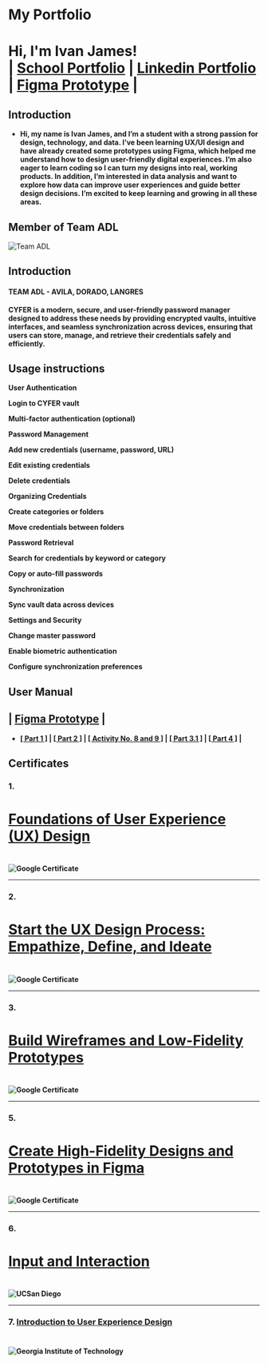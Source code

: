# My Portfolio
<h1>Hi, I'm Ivan James! <br/> | <a href="https://github.com/IvanJames25">School Portfolio</a> | <a href="www.linkedin.com/in/ivan-james-langres-aa93bb275">Linkedin Portfolio</a> | <a href="https://www.figma.com/design/pHAOW9XRJTtZFc4CsqkBm0/HCI?node-id=69-946&p=f&m=draw">Figma Prototype</a> | </h1>

<h2>Introduction</h2>

- <b>Hi, my name is Ivan James, and I’m a student with a strong passion for design, technology, and data. I’ve been learning UX/UI design and have already created some prototypes using Figma, which helped me understand how to design user-friendly digital experiences. I’m also eager to learn coding so I can turn my designs into real, working products. In addition, I’m interested in data analysis and want to explore how data can improve user experiences and guide better design decisions. I’m excited to keep learning and growing in all these areas.</b>


<h2>Member of Team ADL</h2>

![Team ADL](TeamADL.png)

<h2>Introduction</h2>
<b><h4>TEAM ADL - AVILA, DORADO, LANGRES</h4></b>

<b>CYFER is a modern, secure, and user-friendly password manager
designed to address these needs by providing encrypted vaults,
intuitive interfaces, and seamless synchronization across devices,
ensuring that users can store, manage, and retrieve their credentials
safely and efficiently.</b>

<h2><b>Usage instructions</h2>
User Authentication 

Login to CYFER vault 

Multi-factor authentication (optional) 

Password Management 

Add new credentials (username, password, URL) 

Edit existing credentials 

Delete credentials 

Organizing Credentials 

Create categories or folders 

Move credentials between folders 

Password Retrieval 

Search for credentials by keyword or category 

Copy or auto-fill passwords 

Synchronization 

Sync vault data across devices 

Settings and Security 

Change master password 

Enable biometric authentication 

Configure synchronization preferences 

<h2>User Manual</h2>
<h2> | <a href="https://www.figma.com/design/pHAOW9XRJTtZFc4CsqkBm0/HCI?node-id=69-946&p=f&m=draw">Figma Prototype</a> | </h2>

- <b><a href="https://malayancollegesmindanaoo365-my.sharepoint.com/personal/macavila_mcm_edu_ph/_layouts/15/onedrive.aspx?id=%2Fpersonal%2Fmacavila%5Fmcm%5Fedu%5Fph%2FDocuments%2F2024%2D2025%2FHCI%2FModule%202%2FTEAM%20ADL%2Epdf&parent=%2Fpersonal%2Fmacavila%5Fmcm%5Fedu%5Fph%2FDocuments%2F2024%2D2025%2FHCI%2FModule%202&ga=1">[ Part 1 ]</a> | <a href="https://malayancollegesmindanaoo365-my.sharepoint.com/personal/ijlangres_mcm_edu_ph/_layouts/15/onedrive.aspx?id=%2Fpersonal%2Fijlangres%5Fmcm%5Fedu%5Fph%2FDocuments%2FModule%203%2FDESIGN%20ALTERNATIVES%2Epng&parent=%2Fpersonal%2Fijlangres%5Fmcm%5Fedu%5Fph%2FDocuments%2FModule%203&ga=1">[ Part 2 ]</a> | <a href="https://malayancollegesmindanaoo365-my.sharepoint.com/:w:/g/personal/ejdorado_mcm_edu_ph/EQELtWsA6F1OsLbzD35A_DsBEkWKnNCkQkWNZhCe03pu4w?e=OzR5lL">[ Activity No. 8 and 9 ]</a> |  <a href="https://malayancollegesmindanaoo365-my.sharepoint.com/personal/ejdorado_mcm_edu_ph/_layouts/15/onedrive.aspx?ga=1&id=%2Fpersonal%2Fejdorado%5Fmcm%5Fedu%5Fph%2FDocuments%2FADL%5FAVILA%5FDORADO%5FLANGRES%20PART%203%2FPART%203%2E1%20SYSTEM%20PROTOTYPE%5FADL%2DCYFER%2Epdf&parent=%2Fpersonal%2Fejdorado%5Fmcm%5Fedu%5Fph%2FDocuments%2FADL%5FAVILA%5FDORADO%5FLANGRES%20PART%203">[ Part 3.1 ]</a> | <a href="https://malayancollegesmindanaoo365-my.sharepoint.com/personal/ejdorado_mcm_edu_ph/_layouts/15/onedrive.aspx?ga=1&id=%2Fpersonal%2Fejdorado%5Fmcm%5Fedu%5Fph%2FDocuments%2FADL%5FAVILA%5FDORADO%5FLANGRES%20PART%204%2FPART%204%20PROJECT%20PRESENTATION%20%2D%20ADL%2Epdf&parent=%2Fpersonal%2Fejdorado%5Fmcm%5Fedu%5Fph%2FDocuments%2FADL%5FAVILA%5FDORADO%5FLANGRES%20PART%204">[ Part 4 ]</a> | </b>


<h2>Certificates</h2>

### 1. <h1><a href="https://coursera.org/share/bdb35ef0604c4e05f7496c2a6a8a5746">Foundations of User Experience (UX) Design</a><h1/>
![Google Certificate](Coursera1.png)

---

### 2. <h1><a href="https://www.coursera.org/account/accomplishments/verify/QFE1PN90IYRJ?utm_source=link&utm_medium=certificate&utm_content=cert_image&utm_campaign=sharing_cta&utm_product=course">Start the UX Design Process: Empathize, Define, and Ideate</a><h1/>
![Google Certificate](Coursera2.png)

---

### 3. <h1><a href="https://coursera.org/share/b603f8fbaa5cec0154bb7cbaf5d1dbc0">Build Wireframes and Low-Fidelity Prototypes</a><h1/>
![Google Certificate](Coursera3.png)

---

### 5. <h1><a href="https://coursera.org/share/080dfa9eff6f4299ccb3615b1d227cd9">Create High-Fidelity Designs and Prototypes in Figma</a><h1/>
![Google Certificate](Coursera5.png)

---

### 6. <h1><a href="https://coursera.org/share/6b9b6f2d6bef8b18315d32cb16d464ce">Input and Interaction</a><h1/>
![UCSan Diego](Coursera6.png)

---

### 7. <a href="https://coursera.org/share/0114e3bfbf6701d94466de820cba3a7b">Introduction to User Experience Design</a><h1/>
![Georgia Institute of Technology](Coursera7.png)
